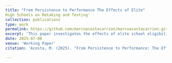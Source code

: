 ```yaml
---
title: "From Persistence to Performance The Effects of Elite"
High Schools on Retaking and Testing'
collection: publications
type: work
permalink: https://github.com/marcoacostacarrion/marcoacostacarrion.github.io/blob/master/files/JMP_draft.pdf
excerpt: 'This paper investigates the effects of elite school eligibility on retake probability and effort in the context of the centralized admission system in Mexico's metropolitan area, where upper secondary schools predominantly use entrance exam test scores to determine student admissions. Notably, elite high schools require an additional criterion: a middle school GPA of at least 7 out of 10. Using this policy rule, I employ  regression discontinuity estimates comparing students that are eligible and ineligible to attend elite schools. I find that eligible students are more likely to retake the entrance exam and perform better. In addition, their families increase spending on private preparatory courses, and they do not show significant differences, with respect to ineligible students, in self-reported anxiety, aggression, depression, or attention indicators.'
date: 2025-07-08
venue: 'Working Paper'  
citation: 'Acosta, M. (2025). "From Persistence to Performance: The Effects of Elite High Schools on Retaking and Testing". Draft <i>manuscript</i>.'

---
```


